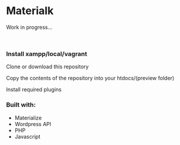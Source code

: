 <h1>Materialk</h1>
<p>Work in progress...</p>
<br>
<h3>Install xampp/local/vagrant</h3>
<p>Clone or download this repository</p>
<p>Copy the contents of the repository into your htdocs/(preview folder)</p>
<p>Install required plugins</p>
<h3>Built with:</h3>
<ul>
    <li>Materialize</li>
    <li>Wordpress API</li>
    <li>PHP</li>
    <li>Javascript</li>
</ul>


